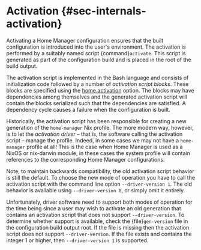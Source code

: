 # Activation {#sec-internals-activation}

Activating a Home Manager configuration ensures that the built
configuration is introduced into the user's environment. The
activation is performed by a suitably named script
{command}`activate`. This script is generated as part of the
configuration build and is placed in the root of the build output.

The activation script is implemented in the Bash language and consists
of initialization code followed by a number of _activation script
blocks_. These blocks are specified using the
[home.activation](#opt-home.activation) option. The blocks may have
dependencies among themselves and the generated activation script will
contain the blocks serialized such that the dependencies are
satisfied. A dependency cycle causes a failure when the configuration
is built.

Historically, the activation script has been responsible for creating
a new generation of the `home-manager` Nix profile. The more modern
way, however, is to let the _activation driver_ – that is, the
software calling the activation script – manage the profile. Indeed,
in some cases we may not have a `home-manager` profile at all! This is
the case when Home Manager is used as a NixOS or nix-darwin module, in
these cases the system profile will contain references to the
corresponding Home Manager configurations.

Note, to maintain backwards compatibility, the old activation script
behavior is still the default. To choose the new mode of operation you
have to call the activation script with the command line option
`--driver-version 1`. The old behavior is available using
`--driver-version 0`, or simply omit it entirely.

Unfortunately, driver software need to support both modes of operation
for the time being since a user may wish to activate an old generation
that contains an activation script that does not support
`--driver-version`. To determine whether support is available, check
the {file}`gen-version` file in the configuration build output root.
If the file is missing then the activation script does not support
`--driver-version`. If the file exists and contains the integer 1 or
higher, then `--driver-version 1` is supported.
